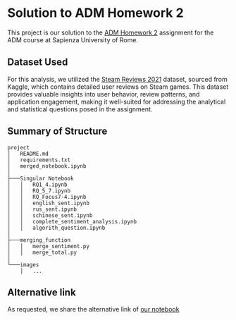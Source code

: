 # Solution to ADM Homework 2

This project is our solution to the [ADM Homework 2](https://github.com/Sapienza-University-Rome/ADM/tree/master/2024/Homework_2) assignment for the ADM course at Sapienza University of Rome.

## Dataset Used

For this analysis, we utilized the [Steam Reviews 2021](https://www.google.com/search?q=steam+reviews+2021+kaggle&oq=steam&gs_lcrp=EgZjaHJvbWUqCAgCEEUYJxg7Mg4IABBFGCcYOxiABBiKBTIGCAEQRRg7MggIAhBFGCcYOzIRCAMQRRg5GEMYyQMYgAQYigUyBggEEEUYPDIGCAUQRRg8MgYIBhBFGDwyBggHEEUYPNIBCDIxMDFqMGo3qAIAsAIA&sourceid=chrome&ie=UTF-8) dataset, sourced from Kaggle, which contains detailed user reviews on Steam games. This dataset provides valuable insights into user behavior, review patterns, and application engagement, making it well-suited for addressing the analytical and statistical questions posed in the assignment.

## Summary of Structure

```
project
│   README.md                  
│   requirements.txt            
│   merged_notebook.ipynb       
│
├───Singular Notebook          
│   │   RQ1_4.ipynb             
│   │   RQ_5_7.ipynb             
│   │   RQ_Focus7-4.ipynb        
│   │   english_sent.ipynb      
│   │   rus_sent.ipynb           
│   │   schinese_sent.ipynb      
│   │   complete_sentiment_analysis.ipynb  
│   │   algorith_question.ipynb           
│
├───merging_function           
│   │   merge_sentiment.py         
│   │   merge_total.py                 
│   
└───images                       
    │   ...               
```

## Alternative link

As requested, we share the alternative link of [our notebook](https://nbviewer.org/github/emanueleiacca/HomeWork2_ADM_Sapienza/blob/main/main.ipynb)